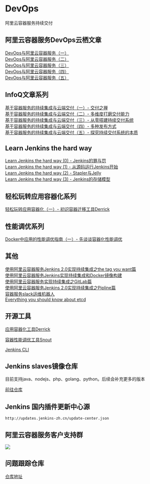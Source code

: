 # DevOps
阿里云容器服务持续交付

## 阿里云容器服务DevOps云栖文章    
<a href="https://yq.aliyun.com/articles/53928?spm=0.0.0.0.avgONJ&msgid=45336">DevOps与阿里云容器服务（一）</a>    
<a href="https://yq.aliyun.com/articles/53936">DevOps与阿里云容器服务（二）</a>    
<a href="https://yq.aliyun.com/articles/58414">DevOps与阿里云容器服务（三）</a>     
<a href="https://yq.aliyun.com/articles/58906">DevOps与阿里云容器服务（四）</a>  
<a href="https://yq.aliyun.com/articles/60154?spm=5176.100240.searchblog.13.22LCfh">DevOps与阿里云容器服务（五）</a>  

## InfoQ文章系列  
<a href="http://www.infoq.com/cn/articles/CICDInCaaS-DeliveryPrinciple">基于容器服务的持续集成与云端交付（一）- 交付之禅</a>      
<a href="http://www.infoq.com/cn/articles/CICDInCaaS-ImproveCD">基于容器服务的持续集成与云端交付（二）- 多维度打磨交付能力</a>    
<a href="http://www.infoq.com/cn/articles/CICDInCaaS-CreateCDSystem-part03">基于容器服务的持续集成与云端交付（三）- 从零搭建持续交付系统</a>  
<a href="http://www.infoq.com/cn/articles/CICDInCaaS-CreateCDSystem-part04">基于容器服务的持续集成与云端交付（四）- 多种发布方式</a>      
<a href="http://www.infoq.com/cn/articles/CICDInCaaS-CreateCDSystem-part05">基于容器服务的持续集成与云端交付（五）- 探究持续交付系统的本质</a>    

## Learn Jenkins the hard way 
<a href="https://yq.aliyun.com/articles/70441?spm=5176.8091938.0.0.WaxFfA">Learn Jenkins the hard way (0) - Jenkins的罪与罚</a><br/>
<a href="https://yq.aliyun.com/articles/70440?spm=5176.8091938.0.0.WaxFfA">Learn Jenkins the hard way (1) - 从源码运行Jenkins开始</a><br/>
<a href="https://yq.aliyun.com/articles/70751?spm=5176.8091938.0.0.80HaLc">Learn Jenkins the hard way (2) - Stapler与Jelly</a><br/>
<a href="https://yq.aliyun.com/articles/224376">Learn Jenkins the hard way (3) - Jenkins的存储模型</a><br/>


## 轻松玩转应用容器化系列  
<a href="https://yq.aliyun.com/articles/225390?spm=5176.8091938.0.0.O5Btos" target="_blank">轻松玩转应用容器化（一）- 初识容器迁移工具Derrick</a>  

## 性能调优系列
<a href="https://yq.aliyun.com/articles/399094?spm=a2c4e.100239.0.0.5d6e2d7cd2YP6K">Docker中应用的性能调优指南（一）- 先谈谈容器化性能调优</a>   

## 其他
<a href="https://yq.aliyun.com/articles/72703">使用阿里云容器服务Jenkins 2.0实现持续集成之the tag you want篇</a>     
<a href="https://yq.aliyun.com/articles/53971">使用阿里云容器服务Jenkins实现持续集成和Docker镜像构建</a>       
<a href="https://yq.aliyun.com/articles/61836">使用阿里云容器服务实现持续集成之GitLab篇</a>       
<a href="https://yq.aliyun.com/articles/64970">使用阿里云容器服务Jenkins 2.0实现持续集成之Pipline篇</a>      
<a href="https://yq.aliyun.com/articles/58422">容器服务slack运维机器人</a>      
<a href="https://yq.aliyun.com/articles/388546?msgid=4288034">Everything you should know about etcd</a>

## 开源工具  
<a href="https://github.com/alibaba/derrick">应用容器化工具Derrick</a>                          

<a href="https://github.com/ringtail/snout">容器性能调优工具Snout</a>

<a href="https://github.com/jenkins-zh/jenkins-cli">Jenkins CLI</a>

## Jenkins slaves镜像仓库    
目前支持java、nodejs、php、golang、python。后续会补充更多的版本     

<a href="https://github.com/AliyunContainerService/jenkins-slaves">前往仓库</a>

## Jenkins 国内插件更新中心源

`http://updates.jenkins-zh.cn/update-center.json`

## 阿里云容器服务客户支持群
<img src="https://container-service.oss-cn-beijing.aliyuncs.com/ding.jpg"/>

## 问题跟踪仓库    
<a href="https://github.com/AliyunContainerService/Issues">仓库地址</a>      
